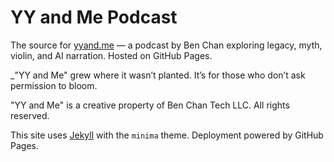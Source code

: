 # YY and Me Podcast

The source for [yyand.me](https://yyand.me) — a podcast by Ben Chan exploring legacy, myth, violin, and AI narration. Hosted on GitHub Pages.

_"YY and Me" grew where it wasn’t planted.
It’s for those who don’t ask permission to bloom.

"YY and Me" is a creative property of Ben Chan Tech LLC. All rights reserved.

This site uses [Jekyll](https://jekyllrb.com) with the `minima` theme. Deployment powered by GitHub Pages.
